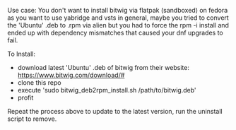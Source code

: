 Use case: You don't want to install bitwig via flatpak (sandboxed) on fedora as you want to use yabridge and vsts in general, maybe you tried to convert the 'Ubuntu' .deb to .rpm via alien but you had to force the rpm -i install and ended up with dependency mismatches that caused your dnf upgrades to fail.

To Install:

-  download latest 'Ubuntu' .deb of bitwig from their website: https://www.bitwig.com/download/#
-  clone this repo
-  execute 'sudo bitwig_deb2rpm_install.sh /path/to/bitwig.deb'
-  profit

Repeat the process above to update to the latest version, run the uninstall script to remove.
